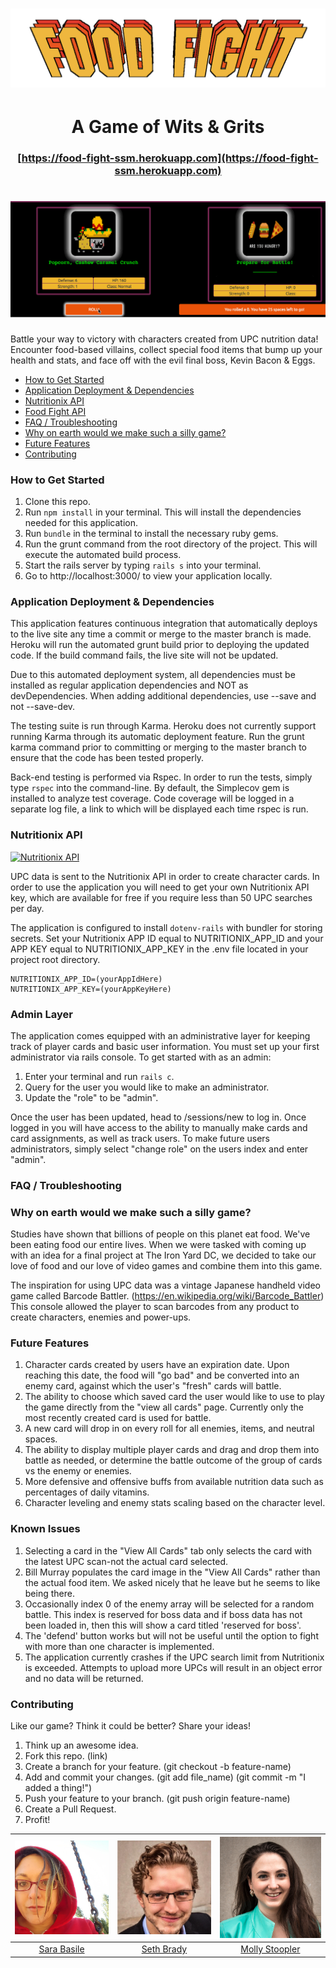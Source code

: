 # ![pageres](app/client/images/food_fight_logo.png)

# <center> A Game of Wits & Grits
### <center> [https://food-fight-ssm.herokuapp.com](https://food-fight-ssm.herokuapp.com)
# ![pageres](app/client/images/play_demo.gif)


Battle your way to victory with characters created from UPC nutrition data!
Encounter food-based villains, collect special food items that bump up your health and stats, and face off with the evil final boss, Kevin Bacon & Eggs.


- [How to Get Started](#how-to-get-started)
- [Application Deployment & Dependencies](#application-deployment-&-dependencies)
- [Nutritionix API](#nutritionix-api)
- [Food Fight API](#food-fight-api)
- [FAQ / Troubleshooting](#faq-/-troubleshooting)
- [Why on earth would we make such a silly game?](#why-on-earth-would-we-make-such-a-silly-game?)
- [Future Features](#future-features)
- [Contributing](#contributing)


### How to Get Started

1. Clone this repo.
2. Run `npm install` in your terminal. This will install the dependencies needed for this application.
3. Run `bundle` in the terminal to install the necessary ruby gems.
4. Run the grunt command from the root directory of the project. This will execute the automated build process.
5. Start the rails server by typing `rails s` into your terminal.
6. Go to http://localhost:3000/ to view your application locally.


### Application Deployment & Dependencies

This application features continuous integration that automatically deploys to the live site any time a commit or merge to the master branch is made. Heroku will run the automated grunt build prior to deploying the updated code. If the build command fails, the live site will not be updated.

Due to this automated deployment system, all dependencies must be installed as regular application dependencies and NOT as devDependencies. When adding additional dependencies, use --save and not --save-dev.

The testing suite is run through Karma. Heroku does not currently support running Karma through its automatic deployment feature. Run the grunt karma command prior to committing or merging to the master branch to ensure that the code has been tested properly.

Back-end testing is performed via Rspec. In order to run the tests, simply type `rspec` into the command-line. By default, the Simplecov gem is installed to analyze test coverage. Code coverage will be logged in a separate log file, a link to which will be displayed each time rspec is run.

### Nutritionix API
[![Nutritionix
API](app/client/images/poweredby_nutritionix_api.png)](https://www.nutritionix.com/)

UPC data is sent to the Nutritionix API in order to create character cards. In order to use the application you will need to get your own Nutritionix API key, which are available for free if you require less than 50 UPC searches per day.

The application is configured to install `dotenv-rails` with bundler for storing  secrets. Set your Nutritionix APP ID equal to NUTRITIONIX_APP_ID and your APP KEY equal to NUTRITIONIX_APP_KEY in the .env file located in your project root directory.

 ```
 NUTRITIONIX_APP_ID=(yourAppIdHere)
 NUTRITIONIX_APP_KEY=(yourAppKeyHere)
 ```

### Admin Layer
The application comes equipped with an administrative layer for keeping track of player cards and basic user information. You must set up your first administrator via rails console. To get started with as an admin:

1. Enter your terminal and run `rails c`.
2. Query for the user you would like to make an administrator.
3. Update the "role" to be "admin".

Once the user has been updated, head to /sessions/new to log in. Once logged in you will have access to the ability to manually make cards and card assignments, as well as track users. To make future users administrators, simply select "change role" on the users index and enter "admin".

### FAQ / Troubleshooting

### Why on earth would we make such a silly game?

Studies have shown that billions of people on this planet eat food. We've been eating food our entire lives. When we were tasked with coming up with an idea for a final project at The Iron Yard DC, we decided to take our love of food and our love of video games and combine them into this game.

The inspiration for using UPC data was a vintage Japanese handheld video game called Barcode Battler. (https://en.wikipedia.org/wiki/Barcode_Battler) This console allowed the player to scan barcodes from any product to create characters, enemies and power-ups.

### Future Features
1. Character cards created by users have an expiration date. Upon reaching this date, the food will "go bad" and be converted into an enemy card, against which the user's "fresh" cards will battle.
2. The ability to choose which saved card the user would like to use to play the game directly from the "view all cards" page. Currently only the most recently created card is used for battle.
3. A new card will drop in on every roll for all enemies, items, and neutral spaces.
4. The ability to display multiple player cards and drag and drop them into battle as needed, or determine the battle outcome of the group of cards vs the enemy or enemies.
5. More defensive and offensive buffs from available nutrition data such as percentages of daily vitamins.
6. Character leveling and enemy stats scaling based on the character level.


### Known Issues
1. Selecting a card in the "View All Cards" tab only selects the card with the
latest UPC scan-not the actual card selected.
2. Bill Murray populates the card image in the "View All Cards" rather than the actual food item. We asked nicely that he leave but he seems to like being there.
3. Occasionally index 0 of the enemy array will be selected for a random battle. This index is reserved for boss data and if boss data has not been loaded in, then this will show a card titled 'reserved for boss'.
4. The 'defend' button works but will not be useful until the option to fight with more than one character is implemented.
5. The application currently crashes if the UPC search limit from Nutritionix is exceeded. Attempts to upload more UPCs will result in an object error and no data will be returned.


### Contributing

Like our game? Think it could be better? Share your ideas!
1. Think up an awesome idea.
2. Fork this repo. (link)
3. Create a branch for your feature. (git checkout -b feature-name)
4. Add and commit your changes. (git add file_name) (git commit -m "I added a thing!")
5. Push your feature to your branch. (git push origin feature-name)
6. Create a Pull Request.
7. Profit!






[![Sara Basile](app/client/images/sara_pic.jpg)](https://github.com/WatchTheGap) | [![Seth Brady](app/client/images/seth.jpg)](http://www.sethgabrielbrady.com) | [![Molly Stoopler](app/client/images/molly_pic.png)](https://github.com/mstoople532)
---|---|---
[<center>Sara Basile](https://github.com/WatchTheGap) | [<center>Seth Brady](https://github.com/sethgabrielbrady) | [<center>Molly Stoopler](https://github.com/mstoople532)
